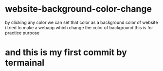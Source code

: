 # website-background-color-change

by clicking any color we can set that color as a background color of website
i tried to make a webapp which change the color of background
this is for practice purpose

# and this is my first commit by termainal
